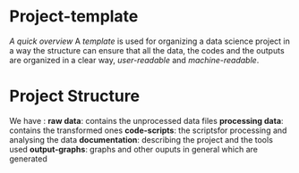# Project-template

*A quick overview*
A *template* is used for organizing a data science project in a way the structure can ensure that all the data, the codes and the outputs are organized in a clear way, *user-readable* and *machine-readable*. 

# Project Structure
We have :
**raw data**: contains the unprocessed data files
**processing data**: contains the transformed ones
**code-scripts**: the scriptsfor processing and analysing the data
**documentation**: describing the project and the tools used
**output-graphs**: graphs and other ouputs in general which are generated
